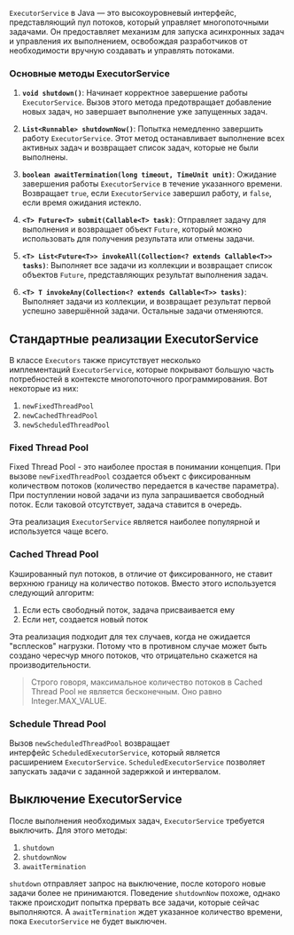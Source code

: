 `ExecutorService` в Java — это высокоуровневый интерфейс, представляющий пул потоков, который управляет многопоточными задачами. Он предоставляет механизм для запуска асинхронных задач и управления их выполнением, освобождая разработчиков от необходимости вручную создавать и управлять потоками.

### Основные методы ExecutorService

1. **`void shutdown()`**: Начинает корректное завершение работы `ExecutorService`. Вызов этого метода предотвращает добавление новых задач, но завершает выполнение уже запущенных задач.
    
2. **`List<Runnable> shutdownNow()`**: Попытка немедленно завершить работу `ExecutorService`. Этот метод останавливает выполнение всех активных задач и возвращает список задач, которые не были выполнены.
    
3. **`boolean awaitTermination(long timeout, TimeUnit unit)`**: Ожидание завершения работы `ExecutorService` в течение указанного времени. Возвращает `true`, если `ExecutorService` завершил работу, и `false`, если время ожидания истекло.
    
4. **`<T> Future<T> submit(Callable<T> task)`**: Отправляет задачу для выполнения и возвращает объект `Future`, который можно использовать для получения результата или отмены задачи.
    
5. **`<T> List<Future<T>> invokeAll(Collection<? extends Callable<T>> tasks)`**: Выполняет все задачи из коллекции и возвращает список объектов `Future`, представляющих результат выполнения задач.
    
6. **`<T> T invokeAny(Collection<? extends Callable<T>> tasks)`**: Выполняет задачи из коллекции, и возвращает результат первой успешно завершённой задачи. Остальные задачи отменяются.

## Стандартные реализации ExecutorService

В классе `Executors` также присутствует несколько имплементаций `ExecutorService`, которые покрывают большую часть потребностей в контексте многопоточного программирования. Вот некоторые из них:

1. `newFixedThreadPool`
2. `newCachedThreadPool`
3. `newScheduledThreadPool`

### Fixed Thread Pool

Fixed Thread Pool - это наиболее простая в понимании концепция. При вызове `newFixedThreadPool` создается объект с фиксированным количеством потоков (количество передается в качестве параметра). При поступлении новой задачи из пула запрашивается свободный поток. Если таковой отсутствует, задача ставится в очередь.

Эта реализация `ExecutorService` является наиболее популярной и используется чаще всего.

### Cached Thread Pool

Кэшированный пул потоков, в отличие от фиксированного, не ставит верхнюю границу на количество потоков. Вместо этого используется следующий алгоритм:

1. Если есть свободный поток, задача присваивается ему
2. Если нет, создается новый поток

Эта реализация подходит для тех случаев, когда не ожидается "всплесков" нагрузки. Потому что в противном случае может быть создано чересчур много потоков, что отрицательно скажется на производительности.

> Строго говоря, максимальное количество потоков в Cached Thread Pool не является бесконечным. Оно равно Integer.MAX_VALUE.

### Schedule Thread Pool

Вызов `newScheduledThreadPool` возвращает интерфейс `ScheduledExecutorService`, который является расширением `ExecutorService`. `ScheduledExecutorService` позволяет запускать задачи с заданной задержкой и интервалом.

## Выключение ExecutorService

После выполнения необходимых задач, `ExecutorService` требуется выключить. Для этого методы:

1. `shutdown`
2. `shutdownNow`
3. `awaitTermination`

`shutdown` отправляет запрос на выключение, после которого новые задачи более не принимаются. Поведение `shutdownNow` похоже, однако также происходит попытка прервать все задачи, которые сейчас выполняются. А `awaitTermination` ждет указанное количество времени, пока `ExecutorService` не будет выключен.